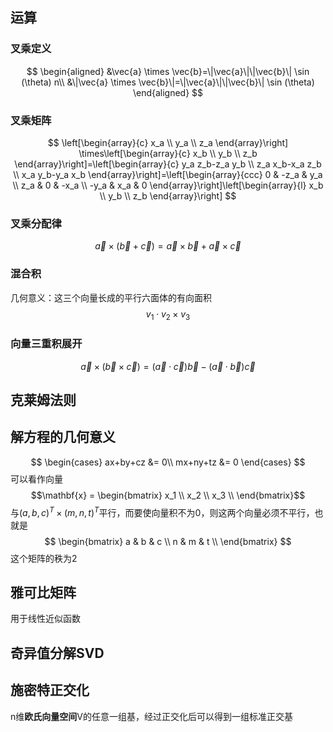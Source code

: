 ## 运算
### 叉乘定义
$$
\begin{aligned}
&\vec{a} \times \vec{b}=\|\vec{a}\|\|\vec{b}\| \sin (\theta) n\\
&\|\vec{a} \times \vec{b}\|=\|\vec{a}\|\|\vec{b}\| \sin (\theta)
\end{aligned}
$$

### 叉乘矩阵

$$
\left[\begin{array}{c}
x_a \\
y_a \\
z_a
\end{array}\right] \times\left[\begin{array}{c}
x_b \\
y_b \\
z_b
\end{array}\right]=\left[\begin{array}{c}
y_a z_b-z_a y_b \\
z_a x_b-x_a z_b \\
x_a y_b-y_a x_b
\end{array}\right]=\left[\begin{array}{ccc}
0 & -z_a & y_a \\
z_a & 0 & -x_a \\
-y_a & x_a & 0
\end{array}\right]\left[\begin{array}{l}
x_b \\
y_b \\
z_b
\end{array}\right]
$$
### 叉乘分配律
$$
\vec{a} \times(\vec{b}+\vec{c})=\vec{a} \times \vec{b}+\vec{a} \times \vec{c}
$$

### 混合积
几何意义：这三个向量长成的平行六面体的有向面积
$$v_1\cdot v_2 \times v_3$$
### 向量三重积展开
$$\vec{a} \times(\vec{b} \times \vec{c})=(\vec{a} \cdot \vec{c}) \vec{b}-(\vec{a} \cdot \vec{b}) \vec{c}$$


## 克莱姆法则

## 解方程的几何意义
$$
\begin{cases}
ax+by+cz &= 0\\
mx+ny+tz &= 0
\end{cases}
$$
可以看作向量
$$\mathbf{x} = \begin{bmatrix}
x_1 \\
x_2 \\
x_3 \\
\end{bmatrix}$$
与$(a,b,c)^T\times(m,n,t)^T$平行，而要使向量积不为0，则这两个向量必须不平行，也就是$$
\begin{bmatrix}
a & b & c \\
n & m & t \\
\end{bmatrix}
$$这个矩阵的秩为2


## 雅可比矩阵
用于线性近似函数

## 奇异值分解SVD

## 施密特正交化
n维**欧氏向量空间**V的任意一组基，经过正交化后可以得到一组标准正交基